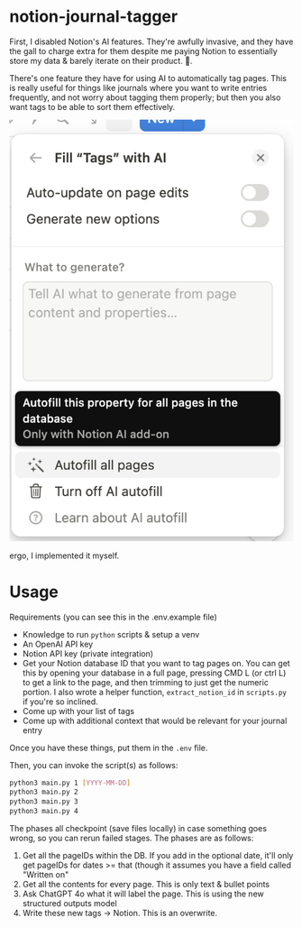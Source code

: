 # notion-journal-tagger

First, I disabled Notion's AI features. They're awfully invasive, and they have the gall to charge extra for them despite me paying Notion to essentially store my data & barely iterate on their product. 🤮.

There's one feature they have for using AI to automatically tag pages. This is really useful for things like journals where you want to write entries frequently, and not worry about tagging them properly; but then you also want tags to be able to sort them effectively.

![Notion AI Tagging](images/notion-ai-tag.png)

ergo, I implemented it myself.

# Usage

Requirements (you can see this in the .env.example file)
* Knowledge to run `python` scripts & setup a venv
* An OpenAI API key
* Notion API key (private integration)
* Get your Notion database ID that you want to tag pages on. You can get this by opening your database in a full page, pressing CMD L (or ctrl L) to get a link to the page, and then trimming to just get the numeric portion. I also wrote a helper function, `extract_notion_id` in `scripts.py` if you're so inclined.
* Come up with your list of tags
* Come up with additional context that would be relevant for your journal entry

Once you have these things, put them in the `.env` file.

Then, you can invoke the script(s) as follows:

```sh
python3 main.py 1 [YYYY-MM-DD]
python3 main.py 2
python3 main.py 3
python3 main.py 4
```

The phases all checkpoint (save files locally) in case something goes wrong, so you can rerun failed stages. The phases are as follows:

1. Get all the pageIDs within the DB. If you add in the optional date, it'll only get pageIDs for dates >= that (though it assumes you have a field called "Written on"
2. Get all the contents for every page. This is only text & bullet points
3. Ask ChatGPT 4o what it will label the page. This is using the new structured outputs model
4. Write these new tags -> Notion. This is an overwrite.
